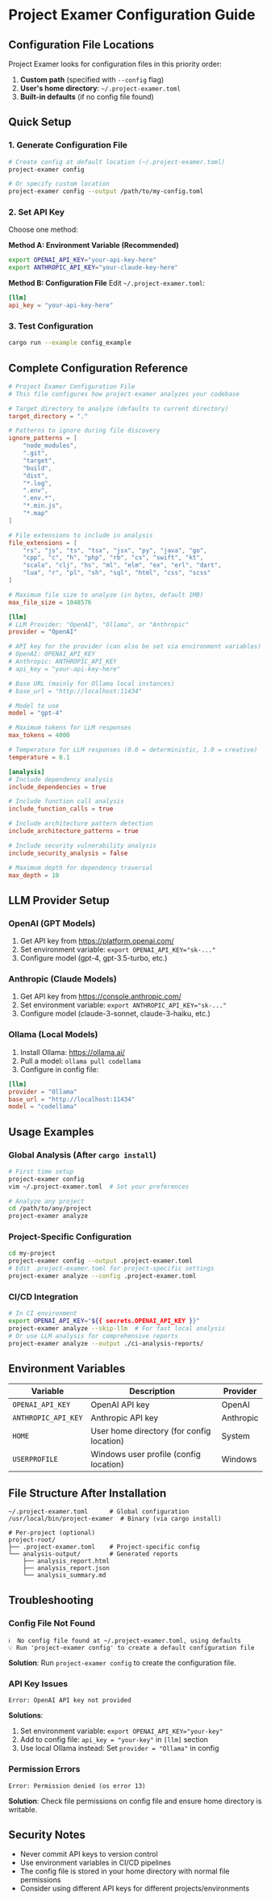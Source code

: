 # Project Examer Configuration Guide

## Configuration File Locations

Project Examer looks for configuration files in this priority order:

1. **Custom path** (specified with `--config` flag)
2. **User's home directory**: `~/.project-examer.toml`
3. **Built-in defaults** (if no config file found)

## Quick Setup

### 1. Generate Configuration File
```bash
# Create config at default location (~/.project-examer.toml)
project-examer config

# Or specify custom location
project-examer config --output /path/to/my-config.toml
```

### 2. Set API Key
Choose one method:

**Method A: Environment Variable (Recommended)**
```bash
export OPENAI_API_KEY="your-api-key-here"
export ANTHROPIC_API_KEY="your-claude-key-here"
```

**Method B: Configuration File**
Edit `~/.project-examer.toml`:
```toml
[llm]
api_key = "your-api-key-here"
```

### 3. Test Configuration
```bash
cargo run --example config_example
```

## Complete Configuration Reference

```toml
# Project Examer Configuration File
# This file configures how project-examer analyzes your codebase

# Target directory to analyze (defaults to current directory)
target_directory = "."

# Patterns to ignore during file discovery
ignore_patterns = [
    "node_modules",
    ".git", 
    "target",
    "build",
    "dist",
    "*.log",
    ".env",
    ".env.*",
    "*.min.js",
    "*.map"
]

# File extensions to include in analysis
file_extensions = [
    "rs", "js", "ts", "tsx", "jsx", "py", "java", "go", 
    "cpp", "c", "h", "php", "rb", "cs", "swift", "kt",
    "scala", "clj", "hs", "ml", "elm", "ex", "erl", "dart",
    "lua", "r", "pl", "sh", "sql", "html", "css", "scss"
]

# Maximum file size to analyze (in bytes, default 1MB)
max_file_size = 1048576

[llm]
# LLM Provider: "OpenAI", "Ollama", or "Anthropic"
provider = "OpenAI"

# API key for the provider (can also be set via environment variables)
# OpenAI: OPENAI_API_KEY
# Anthropic: ANTHROPIC_API_KEY  
# api_key = "your-api-key-here"

# Base URL (mainly for Ollama local instances)
# base_url = "http://localhost:11434"

# Model to use
model = "gpt-4"

# Maximum tokens for LLM responses
max_tokens = 4000

# Temperature for LLM responses (0.0 = deterministic, 1.0 = creative)
temperature = 0.1

[analysis]
# Include dependency analysis
include_dependencies = true

# Include function call analysis
include_function_calls = true

# Include architecture pattern detection
include_architecture_patterns = true

# Include security vulnerability analysis
include_security_analysis = false

# Maximum depth for dependency traversal
max_depth = 10
```

## LLM Provider Setup

### OpenAI (GPT Models)
1. Get API key from https://platform.openai.com/
2. Set environment variable: `export OPENAI_API_KEY="sk-..."`
3. Configure model (gpt-4, gpt-3.5-turbo, etc.)

### Anthropic (Claude Models)
1. Get API key from https://console.anthropic.com/
2. Set environment variable: `export ANTHROPIC_API_KEY="sk-..."`
3. Configure model (claude-3-sonnet, claude-3-haiku, etc.)

### Ollama (Local Models)
1. Install Ollama: https://ollama.ai/
2. Pull a model: `ollama pull codellama`
3. Configure in config file:
```toml
[llm]
provider = "Ollama"
base_url = "http://localhost:11434"
model = "codellama"
```

## Usage Examples

### Global Analysis (After `cargo install`)
```bash
# First time setup
project-examer config
vim ~/.project-examer.toml  # Set your preferences

# Analyze any project
cd /path/to/any/project
project-examer analyze
```

### Project-Specific Configuration
```bash
cd my-project
project-examer config --output .project-examer.toml
# Edit .project-examer.toml for project-specific settings
project-examer analyze --config .project-examer.toml
```

### CI/CD Integration
```bash
# In CI environment
export OPENAI_API_KEY="${{ secrets.OPENAI_API_KEY }}"
project-examer analyze --skip-llm  # For fast local analysis
# Or use LLM analysis for comprehensive reports
project-examer analyze --output ./ci-analysis-reports/
```

## Environment Variables

| Variable | Description | Provider |
|----------|-------------|----------|
| `OPENAI_API_KEY` | OpenAI API key | OpenAI |
| `ANTHROPIC_API_KEY` | Anthropic API key | Anthropic |
| `HOME` | User home directory (for config location) | System |
| `USERPROFILE` | Windows user profile (config location) | Windows |

## File Structure After Installation

```
~/.project-examer.toml      # Global configuration
/usr/local/bin/project-examer  # Binary (via cargo install)

# Per-project (optional)
project-root/
├── .project-examer.toml    # Project-specific config
└── analysis-output/        # Generated reports
    ├── analysis_report.html
    ├── analysis_report.json
    └── analysis_summary.md
```

## Troubleshooting

### Config File Not Found
```
ℹ️  No config file found at ~/.project-examer.toml, using defaults
💡 Run 'project-examer config' to create a default configuration file
```
**Solution**: Run `project-examer config` to create the configuration file.

### API Key Issues
```
Error: OpenAI API key not provided
```
**Solutions**:
1. Set environment variable: `export OPENAI_API_KEY="your-key"`
2. Add to config file: `api_key = "your-key"` in `[llm]` section
3. Use local Ollama instead: Set `provider = "Ollama"` in config

### Permission Errors
```
Error: Permission denied (os error 13)
```
**Solution**: Check file permissions on config file and ensure home directory is writable.

## Security Notes

- Never commit API keys to version control
- Use environment variables in CI/CD pipelines  
- The config file is stored in your home directory with normal file permissions
- Consider using different API keys for different projects/environments